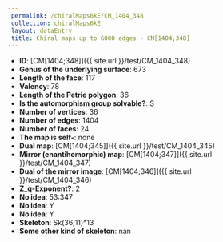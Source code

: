 ```yaml
--- 
 permalink: /chiralMaps6kE/CM_1404_348 
 collection: chiralMaps6kE
 layout: dataEntry
 title: Chiral maps up to 6000 edges - CM[1404;348]
---
```


- **ID**: [CM[1404;348]]({{ site.url }}/test/CM_1404_348)
- **Genus of the underlying surface**: 673
- **Length of the face**: 117
- **Valency**: 78
- **Length of the Petrie polygon**: 36
- **Is the automorphism group solvable?**: S
- **Number of vertices**: 36
- **Number of edges**: 1404
- **Number of faces**: 24
- **The map is self-**: none
- **Dual map**: [CM[1404;345]]({{ site.url }}/test/CM_1404_345)
- **Mirror (enantihomorphic) map**: [CM[1404;347]]({{ site.url }}/test/CM_1404_347)
- **Dual of the mirror image**: [CM[1404;346]]({{ site.url }}/test/CM_1404_346)
- **Z_q-Exponent?**: 2
- **No idea**:  53:347
- **No idea**: Y
- **No idea**: Y
- **Skeleton**: Sk(36;11)^13
- **Some other kind of skeleton**: nan

